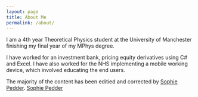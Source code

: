 ```yaml
---
layout: page
title: About Me
permalink: /about/
---
```

[1]: www.twitter.com/star_girlsophie/ "Sophie Pedder"

I am a 4th year Theoretical Physics student at the University of Manchester finishing my final year of my MPhys degree. 


I have worked for an investment bank, pricing equity derivatives using C# and Excel. I have also worked for the NHS implementing a mobile working device, which involved educating the end users. 

The majority of the content has been editied and corrected by [Sophie Pedder][1].
<a href="www.twitter.com/star_girlsophie">Sophie Pedder</a>
